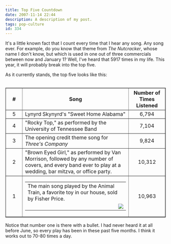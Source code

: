 ```yaml
---
title: Top Five Countdown
date: 2007-11-14 22:44
description: A description of my post.
tags: pop-culture
id: 334
---
```

It's a little known fact that I count every time that I hear any song.  Any song ever.  For example, do you know that theme from <i>The Nutcracker</i>, whose name I don't know, but which is used in one out of three commercials between now and January 1?  Well, I've heard that 5917 times in my life.  This year, it will probably break into the top five.

As it currently stands, the top five looks like this:  
<span class="spanEndPreview">&nbsp;</span>

<table border="1">
<tr>
	<th align="center">#</th><th>Song</th><th>Number of Times Listened</th>
</tr>
<tr>
	<td width="35" align="center">5</td><td>Lynyrd Skynyrd's "Sweet Home Alabama"</td>
	<td align="center">6,794</td>
</tr><tr>
	<td align="center">4</td><td>"Rocky Top," as performed by the University of Tennessee Band</td>
	<td align="center">7,104</td>
</tr><tr>
	<td align="center">3</td><td>The opening credit theme song for <i>Three's Company</i></td>
	<td align="center">9,824</td>
</tr><tr>
	<td align="center">2</td><td>"Brown Eyed Girl," as performed by Van Morrison, followed by any number of covers, and every band ever to play at a wedding, bar mitzva, or office party.</td>
	<td align="center">10,312</td>
</tr><tr>
	<td align="center">1</td><td><table><tr><td>The main song played by the Animal Train, a favorite toy in our house, sold by Fisher Price.</td></tr><tr><td align="right">  <img src="/img/animaltrain.jpg" /></td></tr></table></td>
	<td align="center">10,963</td>
</tr>
</table>

Notice that number one is there with a bullet.  I had never heard it at all before June, so every play has been in these past five months.  I think it works out to 70-80 times a day.
